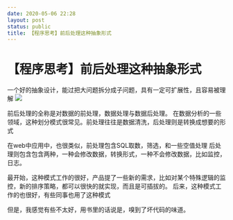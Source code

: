 ```yaml
---
date: 2020-05-06 22:28
layout: post
status: public
title: 【程序思考】前后处理这种抽象形式
---
```


# 【程序思考】前后处理这种抽象形式

一个好的抽象设计，能过把大问题拆分成子问题，具有一定可扩展性，且容易被理解
![](~/01-19-04.jpg)


前后处理的全称是对数据的前处理，数据处理与数据后处理。
在数据分析的一些领域，这种划分模式很常见。前处理往往是数据清洗，后处理则是转换成想要的形式

在web中应用中，也很类似，前处理包含SQL取数，筛选，和一些空值处理
后处理则包含包含两种，一种会修改数据，转换形式，一种不会修改数据，比如监控，日志。


最开始，这种模式工作的很好，产品提了一些新的需求，比如对某个特殊逻辑的监控，新的排序策略，都可以很快的就实现，而且是可插拔的。
后来，这种模式工作的也很好，有些同事也用了这种模式

但是，我感觉有些不太好，用书里的话说是，嗅到了坏代码的味道。